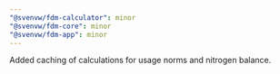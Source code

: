 ```yaml
---
"@svenvw/fdm-calculator": minor
"@svenvw/fdm-core": minor
"@svenvw/fdm-app": minor
---
```


Added caching of calculations for usage norms and nitrogen balance.
